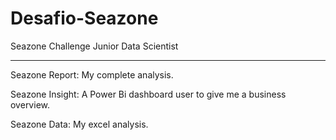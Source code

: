 # Desafio-Seazone
Seazone Challenge Junior Data Scientist

--------------------------------------------------------------------------

Seazone Report: My complete analysis.

Seazone Insight: A Power Bi dashboard user to give me a business overview.

Seazone Data: My excel analysis.
